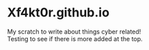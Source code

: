 # Xf4kt0r.github.io
My scratch to write about things cyber related!  
Testing to see if there is more added at the top.
